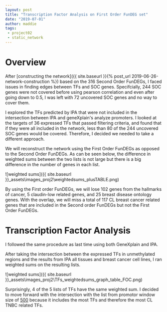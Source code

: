 ```yaml
---
layout: post
title: "Transcription Factor Analysis on First Order FunDEG set"
date: "2019-07-01"
author: maddie
tags:
 - project02
 - static_network
---
```

# Overview
After [constructing the network]({{ site.baseurl }}{% post_url 2019-06-26-network-construction %}) based on the 316 Second Order FunDEGs, I faced issues in finding edges between TFs and SOC genes. Specifcially, 244 SOC genes were not covered before using pearson correlation and even after going down to 0.5, I was left with 72 uncovered SOC genes and no way to cover them.   

I explored the TFs predicted by IPA that were not included in the intersection between IPA and geneXplain's analyze promoters. I looked at the targets of 36 expressed TFs that passed filtering criteria, and found that if they were all included in the network, less than 80 of the 244 uncovered SOC genes would be covered. Therefore, I decided we needed to take a different approach.  

We will reconstruct the network using the First Order FunDEGs as opposed to the Second Order FunDEGs. As can be seen below, the difference in weighted sums between the two lists is not large but there is a big difference in the number of genes in each list.

![weighted sums]({{ site.baseurl }}\_assets\images_proj2\weightedsums_plusTABLE.png)

By using the First order FunDEGs, we will lose 102 genes from the hallmarks of cancer, 5 claudin-low related genes, and 25 breast disease ontology genes. With the overlap, we will miss a total of 117 CL breast cancer related genes that are included in the Second order FunDEGs but not the First Order FunDEGs.

# Transcription Factor Analysis

I followed the same procedure as last time using both GeneXplain and IPA. 

After taking the intersection between the expressed TFs in unmethylated regions and the results from IPA all tissues and breast cancer cell lines, I ran weighted sums on the resulting lists.

![weighted sums]({{ site.baseurl }}\_assets\images_proj2\TFs_weightedsums_graph_table_FOC.png)

Surprisingly, 4 of the 5 lists of TFs have the same weighted sum. I decided to move forward with the intersection with the list from promotor window size of [500](https://github.com/VeraLiconaResearchGroup/CancerReversion/blob/master/_projects/project2/Network_Components/TFs/FirstOrder_FunDEG_analysis/TFs_APIPA_0500.csv) because it includes the most TFs and therefore the most CL TNBC related TFs.

